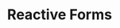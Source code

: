 ---
title: Reactive Forms
description: Update data via Angular Reactive Forms
weight: 28
lastmod: 2019-07-13T10:13:30-04:00
draft: false
vimeo: 348518594
emoji: 📱
---